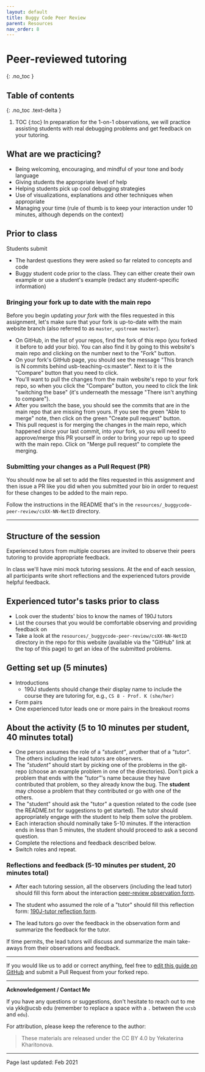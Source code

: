 ```yaml
---
layout: default
title: Buggy Code Peer Review
parent: Resources
nav_order: 8
---
```


# Peer-reviewed tutoring
{: .no_toc }

## Table of contents
{: .no_toc .text-delta }

1. TOC
{:toc}
In preparation for the 1-on-1 observations, we will practice assisting students with real debugging problems and get feedback on your tutoring.

## What are we practicing?

* Being welcoming, encouraging, and mindful of your tone and body language
* Giving students the appropriate level of help
* Helping students pick up cool debugging strategies
* Use of visualizations, explanations and other techniques when appropriate
* Managing your time (rule of thumb is to keep your interaction under 10 minutes, although depends on the context)

## Prior to class

Students submit 
* The hardest questions they were asked so far related to concepts and code
* Buggy student code prior to the class. They can either create their own example or use a student's example (redact any student-specific information)


### Bringing your fork up to date with the main repo 

Before you begin updating _your fork_ with the files requested in this assignment, let's make sure that your fork is up-to-date with the main website branch (also referred to as `master`, `upstream master`).

* On GitHub, in the list of your repos, find the fork of this repo (you forked it before to add your bio). You can also find it by going to this website's main repo and clicking on the number next to the "Fork" button.
* On your fork's GitHub page, you should see the message "This branch is N commits behind usb-teaching-cs:master". Next to it is the "Compare" button that you need to click.
* You'll want to pull the changes from the main website's repo to your fork repo, so when you click the "Compare" button, you need to click the link "switching the base" (it's underneath the message "There isn't anything to compare").
* After you switch the base, you should see the commits that are in the main repo that are missing from yours. If you see the green "Able to merge" note, then click on the green "Create pull request" button.
* This pull request is for merging the changes in the main repo, which happened since your last commit, into _your_ fork, so you will need to approve/merge this PR yourself in order to bring your repo up to speed with the main repo. Click on "Merge pull request" to complete the merging.

### Submitting your changes as a Pull Request (PR)

You should now be all set to add the files requested in this assignment and then issue a PR like you did when you submitted your bio in order to request for these changes to be added to the main repo.

Follow the instructions in the README that's in the `resources/_buggycode-peer-review/csXX-NN-NetID` directory.


-----
## Structure of the session

Experienced tutors from multiple courses are invited to observe their peers tutoring to provide appropriate feedback. 

In class we'll have mini mock tutoring sessions. At the end of each session, all participants write short reflections and the experienced tutors provide helpful feedback.

## Experienced tutor's tasks prior to class

* Look over the students' bios to know the names of 190J tutors
* List the courses that you would be comfortable observing and providing feedback on
* Take a look at the `resources/_buggycode-peer-review/csXX-NN-NetID` directory in the repo for this website (available via the "GitHub" link at the top of this page) to get an idea of the submitted problems.

## Getting set up (5 minutes)

* Introductions
  * 190J students should change their display name to include the course they are tutoring for, e.g., `CS 8 - Prof. K (she/her)`
* Form pairs
* One experienced tutor leads one or more pairs in the breakout rooms

## About the activity (5 to 10 minutes per student, 40 minutes total)

* One person assumes the role of a *"student"*, another that of a *"tutor"*. The others including the lead tutors are observers.
* The *"student"* should start by picking one of the problems in the git-repo (choose an example problem in one of the directories). Don't pick a problem that ends with the *"tutor"*'s name because they have contributed that problem, so they already know the bug. The **student** may choose a problem that they contributed or go with one of the others.
* The "student" should ask the "tutor" a question related to the code (see the README.txt for suggestions to get started). The tutor should appropriately engage with the student to help them solve the problem.
* Each interaction should nominally take 5-10 minutes. If the interaction ends in less than 5 minutes, the student should proceed to ask a second question.
* Complete the relections and feedback described below. 
* Switch roles and repeat.

### Reflections and feedback (5-10 minutes per student, 20 minutes total)

* After each tutoring session, all the observers (including the lead tutor) should fill this form about the interaction [peer-review observation form](http://bit.ly/Peer-observation-form).

* The student who assumed the role of a "tutor" should fill this reflection form: [190J-tutor reflection form](http://bit.ly/190J-tutor-reflection-form).

* The lead tutors go over the feedback in the observation form and summarize the feedback for the tutor.

If time permits, the lead tutors will discuss and summarize the main take-aways from their observations and feedback.


-----


If you would like us to add or correct anything, feel free to [edit this guide on GitHub](https://github.com/ucsb-teaching-cs/w21/edit/master/resources/buggycode.md) and submit a Pull Request from your forked repo.

---------

**Acknowledgement / Contact Me**

If you have any questions or suggestions, don't hesitate to reach out to me via ykk@ucsb edu (remember to replace a space with a `.` between the `ucsb` and `edu`).

For attribution, please keep the reference to the author:

> These materials are released under the CC BY 4.0 by Yekaterina Kharitonova.

------

Page last updated: Feb 2021

